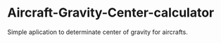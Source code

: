 # Aircraft-Gravity-Center-calculator
Simple aplication to determinate center of gravity for aircrafts.  
